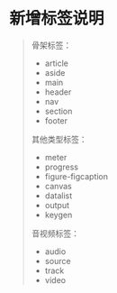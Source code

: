 # 新增标签说明

> 骨架标签：
>
> * article
> * aside
> * main
> * header
> * nav
> * section
> * footer
>
> 其他类型标签：
>
> * meter
> * progress
> * figure-figcaption
> * canvas
> * datalist
> * output
> * keygen
>
> 音视频标签：
>
> * audio
> * source
> * track
> * video